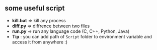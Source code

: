 ## some useful script  

- **kill.bat** => kill any process
- **diff.py** => diffrence between two files
- **run.py** => run any language code (C, C++, Python, Java)
- **Tip** : you can add path of `Script` folder to environment variable and access it from anywhere :)